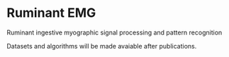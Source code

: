 # Ruminant EMG
Ruminant ingestive myographic signal processing and pattern recognition


Datasets and algorithms will be made avaiable after publications. 
